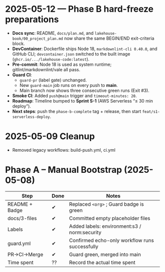 
# 2025-05-12 — Phase B hard-freeze preparations

- **Docs sync**: README, `docs/plan.md`, and `lakehouse-book/00_project_plan.md` now share the same BEGIN/END exit-criteria block.  
- **DevContainer**: Dockerfile ships Node 18, `markdownlint-cli 0.40.0`, and GitHub CLI; `devcontainer.json` switched to the built image (`ghcr.io/.../lakehouse-code:latest`).  
- **Pre-commit**: Node 18 is used as system runtime; gitlint/markdownlint/vale all pass.  
- **Guard CI**:  
  - `guard-pr` (label gate) unchanged.  
  - New `guard-main` job runs on every push to **main**.  
  - Main branch now shows three consecutive green runs (Exit #3).  
- **Smoke CI**: Added `push@main` trigger and `timeout-minutes: 20`.  
- **Roadmap**: Timeline bumped to **Sprint S-1** (AWS Serverless “≤ 30 min deploy”).  
- **Next steps**: push the `phase-b-complete` tag + release, then start `feat/s1-serverless-deploy`.

# 2025-05-09 Cleanup

- Removed legacy workflows: build-push.yml, ci.yml

# Phase A – Manual Bootstrap (2025-05-08)

| Step            | Done | Notes                                          |
|-----------------|------|------------------------------------------------|
| README + Badge  | ✔    | Replaced `<org>` ; Guard badge is green        |
| docs/3-files    | ✔    | Committed empty placeholder files              |
| Labels          | ✔    | Added labels: environment:s3 / norm:security   |
| guard.yml       | ✔    | Confirmed echo-only workflow runs successfully |
| PR→CI→Merge     | ✔    | Guard green, merged into main                  |
| Time spent      | ??   | Record the actual time spent                   |
